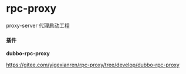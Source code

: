 # rpc-proxy
proxy-server 代理启动工程

#### 插件
**dubbo-rpc-proxy**

https://gitee.com/yigexianren/rpc-proxy/tree/develop/dubbo-rpc-proxy
